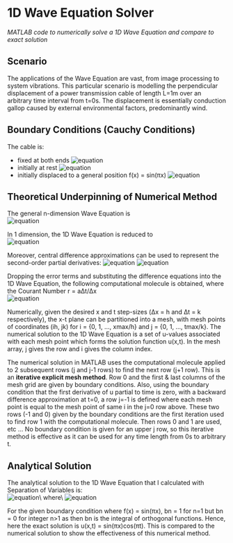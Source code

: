 # 1D Wave Equation Solver

*MATLAB code to numerically solve a 1D Wave Equation and compare to exact solution*

## Scenario
The applications of the Wave Equation are vast, from image processing to system vibrations. This particular scenario is modelling the perpendicular displacement of a power transmission cable of length L=1m over an arbitrary time interval from t=0s. The displacement is essentially conduction gallop caused by external environmental factors, predominantly wind.

## Boundary Conditions (Cauchy Conditions)
The cable is:
- fixed at both ends ![equation](https://latex.codecogs.com/svg.image?%5CRightarrow%20u(x=0,%20t)%20=%20u(0,t)%20=%200,%20u(x=L,%20t)%20=%20u(L,%20t)%20=%200)
- initially at rest ![equation](https://latex.codecogs.com/svg.image?%5CRightarrow%20%5Cpartial%20u(x,%20t=0)/%5Cpartial%20t%20=%20%5Cpartial%20u/%5Cpartial%20t%20%5Crvert_%7Bt=0%7D%20=%200)
- initially displaced to a general position f(x) = sin(πx) ![equation](https://latex.codecogs.com/svg.image?%5CRightarrow%20u(x,%20t=0)%20=%20u(x,0)%20=%20f(x)%20=%20%5Csin(%5Cpi%20x))

## Theoretical Underpinning of Numerical Method
The general n-dimension Wave Equation is\
![equation](https://latex.codecogs.com/svg.image?\frac{\partial&space;^2&space;u}{\partial&space;t^2}&space;=&space;a^2&space;\nabla^2&space;u)

In 1 dimension, the 1D Wave Equation is reduced to\
![equation](https://latex.codecogs.com/svg.image?%5Cfrac%7B%5Cpartial%20%5E2%20u%7D%7B%5Cpartial%20t%5E2%7D%20=%20a%5E2%20%5Cfrac%7B%5Cpartial%20%5E2%20u%7D%7B%5Cpartial%20x%5E2%7D)

Moreover, central difference approximations can be used to represent the second-order partial derivatives:
![equation](https://latex.codecogs.com/svg.image?%5Cfrac%7B%5Cpartial%20%5E2%20u%7D%7B%5Cpartial%20x%5E2%7D%20=%20%5Cfrac%7Bu(x-%5CDelta%20x,%20t)%20-%202%20u(x,t)%20&plus;%20u(x&plus;%20%5CDelta%20x,%20t)%7D%7B%5CDelta%20x%5E2%7D%20&plus;%20O(%5CDelta%20x%5E2)%20%5Capprox%20%5Cfrac%7Bu_%7Bi-1,%20j%7D-2u_%7Bi,j%7D%20&plus;%20u_%7Bi&plus;1,j%7D%7D%7B%5CDelta%20x%5E2%7D)
![equation](https://latex.codecogs.com/svg.image?%5Cfrac%7B%5Cpartial%20%5E2%20u%7D%7B%5Cpartial%20t%5E2%7D%20=%20%5Cfrac%7Bu(x,%20t-%5CDelta%20t)%20-%202%20u(x,t)%20&plus;%20u(x,%20t&plus;%20%5CDelta%20t)%7D%7B%5CDelta%20t%5E2%7D%20&plus;%20O(%5CDelta%20t%5E2)%20%5Capprox%20%5Cfrac%7Bu_%7Bi,%20j-1%7D-2u_%7Bi,j%7D%20&plus;%20u_%7Bi,j&plus;1%7D%7D%7B%5CDelta%20t%5E2%7D)

Dropping the error terms and substituting the difference equations into the 1D Wave Equation, the following computational molecule is obtained, where the Courant Number r = aΔt/Δx\
![equation](https://latex.codecogs.com/svg.image?u_%7Bi,j&plus;1%7D%20=%20r%5E2%20u_%7Bi-1,j%7D%20&plus;%20%202(1%20-%20r%5E2%20)u_%7Bi,j%7D%20&plus;%20r%5E2%20u_%7Bi&plus;1,j%7D%20-%20u_%7Bi,j-1%7D)

Numerically, given the desired x and t step-sizes (Δx = h and Δt = k respectively), the x-t plane can be partitioned into a mesh, with mesh points of coordinates (ih, jk) for i = {0, 1, ..., xmax/h} and j = {0, 1, ..., tmax/k}. The numerical solution to the 1D Wave Equation is a set of u-values associated with each mesh point which forms the solution function u(x,t). In the mesh array, j gives the row and i gives the column index.

The numerical solution in MATLAB uses the computational molecule applied to 2 subsequent rows (j and j-1 rows) to find the next row (j+1 row). This is an **iterative explicit mesh method**. Row 0 and the first & last columns of the mesh grid are given by boundary conditions. Also, using the boundary condition that the first derivative of u partial to time is zero, with a backward difference approximation at t=0, a row j=-1 is defined where each mesh point is equal to the mesh point of same i in the j=0 row above. These two rows (-1 and 0) given by the boundary conditions are the first iteration used to find row 1 with the computational molecule. Then rows 0 and 1 are used, etc ... No boundary condition is given for an upper j row, so this iterative method is effective as it can be used for any time length from 0s to arbitrary t.

## Analytical Solution
The analytical solution to the 1D Wave Equation that I calculated with Separation of Variables is:\
![equation](https://latex.codecogs.com/svg.image?u(x,t)%20=%20%5Csum_%7Bn=1%7D%5E%7B%5Cinfty%7D%20b_n%20%5Csin%20%5Cleft(%20%5Cfrac%7Bn%5Cpi%7D%7BL%7D%20x%5Cright)%20%5Ccos%20%5Cleft(%20%5Cfrac%7Ban%5Cpi%7D%7BL%7D%20t%20%5Cright))\
where\
![equation](https://latex.codecogs.com/svg.image?b_n%20=%20%5Cfrac%7B2%7D%7BL%7D%20%5Cint_0%5EL%20f(x)%20%5Csin%7B%5Cleft(%5Cfrac%7B2%5Cpi%7D%7B2L%7D%20nx%20%5Cright)%7D%20%5CLongrightarrow%20b_n%20=%20%5Cfrac%7B2%7D%7BL%7D%20%5Cint_0%5EL%20f(x)%20%5Csin%7B%5Cleft(%5Cfrac%7B%5Cpi%20nx%7D%7BL%7D%20%5Cright)%7D%20%5C,dx)

For the given boundary condition where f(x) = sin(πx), bn = 1 for n=1 but bn = 0 for integer n>1 as then bn is the integral of orthogonal functions. Hence, here the exact solution is u(x,t) = sin(πx)cos(πt). This is compared to the numerical solution to show the effectiveness of this numerical method.


<!--- equations displayed with https://editor.codecogs.com/ -- LATEX -> URL encoded --->

